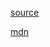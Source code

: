 [source](https://www.reindex.io/blog/you-might-not-need-underscore/)

[mdn](https://developer.mozilla.org/docs/Web/JavaScript/Reference/Global_Objects/Set)
